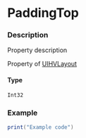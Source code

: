 # PaddingTop
### Description
Property description

Property of [UIHVLayout](/classes/UIHVLayout/)

#### Type
`Int32`

### Example
```lua
print("Example code")
```
